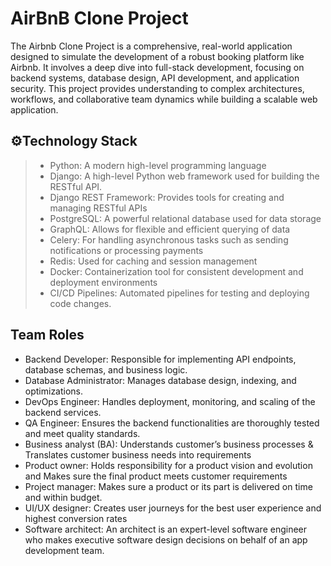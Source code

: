 # AirBnB Clone Project
The Airbnb Clone Project is a comprehensive, real-world application designed to simulate the development of a robust booking platform like Airbnb. It involves a deep dive into full-stack development, focusing on backend systems, database design, API development, and application security. This project provides understanding to complex architectures, workflows, and collaborative team dynamics while building a scalable web application.

## ⚙️Technology Stack
> - Python: A modern high-level programming language
> - Django: A high-level Python web framework used for building the RESTful API.
> - Django REST Framework: Provides tools for creating and managing RESTful APIs
> - PostgreSQL: A powerful relational database used for data storage
> - GraphQL: Allows for flexible and efficient querying of data
> - Celery: For handling asynchronous tasks such as sending notifications or processing payments
> - Redis: Used for caching and session management
> - Docker: Containerization tool for consistent development and deployment environments
> - CI/CD Pipelines: Automated pipelines for testing and deploying code changes.

## Team Roles
* Backend Developer: Responsible for implementing API endpoints, database schemas, and business logic.
* Database Administrator: Manages database design, indexing, and optimizations.
* DevOps Engineer: Handles deployment, monitoring, and scaling of the backend services.
* QA Engineer: Ensures the backend functionalities are thoroughly tested and meet quality standards.
* Business analyst (BA): Understands customer’s business processes & Translates customer business needs into requirements
* Product owner: Holds responsibility for a product vision and evolution and Makes sure the final product meets customer requirements
* Project manager: Makes sure a product or its part is delivered on time and within budget.
* UI/UX designer: Creates user journeys for the best user experience and highest conversion rates
* Software architect: An architect is an expert-level software engineer who makes executive software design decisions on behalf of an app development team.

